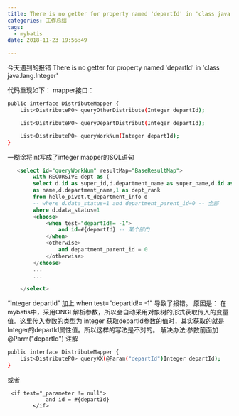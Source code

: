 ```yaml
---
title: There is no getter for property named 'departId' in 'class java.lang.Integer'异常
categories: 工作总结
tags:
  - mybatis
date: 2018-11-23 19:56:49

---
```


今天遇到的报错
There is no getter for property named 'departId' in 'class java.lang.Integer'

代码重现如下：
mapper接口：
``` bash
public interface DistributeMapper {
    List<DistributePO> queryOtherDistribute(Integer departId);

    List<DistributePO> queryDepartDistribut(Integer departId);

    List<DistributePO> queryWorkNum(Integer departId);
}

```
一糊涂将int写成了integer
mapper的SQL语句
``` sql
   <select id="queryWorkNum" resultMap="BaseResultMap">
        with RECURSIVE dept as (
        select d.id as super_id,d.department_name as super_name,d.id as sub_id,cast(d.department_name as varchar(100))
        as name,d.department_name,1 as dept_rank
        from hello_pivot.t_department_info d
        -- where d.data_status=1 and department_parent_id=0 -- 全部
        where d.data_status=1
        <choose>
            <when test="departId!= -1">
                and id=#{departId} -- 某个部门
            </when>
            <otherwise>
                and department_parent_id = 0
            </otherwise>
        </choose>
        ...
        ...

    </select>
```
“Integer departId” 加上 when test="departId!= -1"
导致了报错。
原因是：
在mybatis中，采用ONGL解析参数，所以会自动采用对象树的形式获取传入的变量值。这里传入参数的类型为 integer 获取departId参数的值时，其实获取的就是Integer的departId属性值。所以这样的写法是不对的。
解决办法:参数前面加@Parm("departId") 注解

``` bash
public interface DistributeMapper {
    List<DistributePO> queryXX(@Param("departId")Integer departId);
}
```
或者
```
 <if test="_parameter != null">
            and id = #{departId} 
        </if>
```



